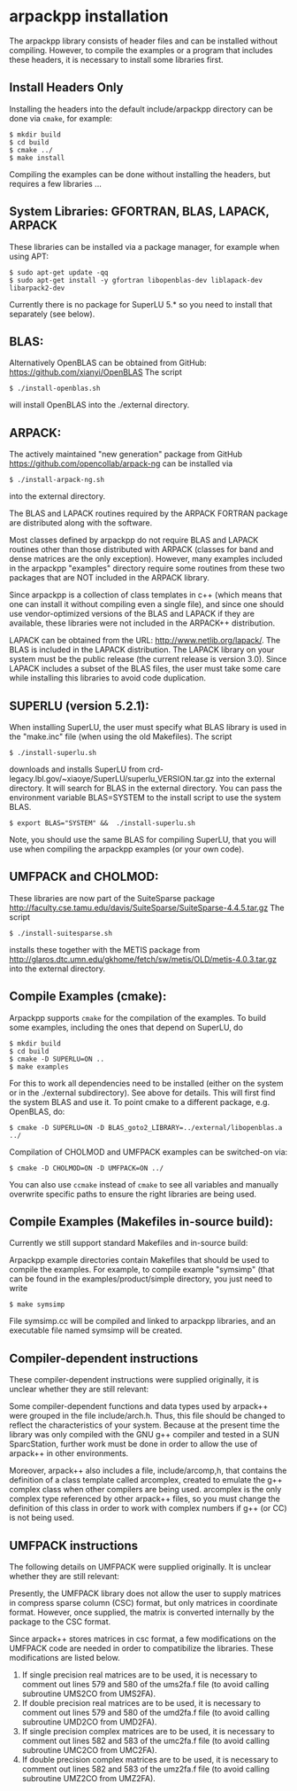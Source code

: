# arpackpp installation

The arpackpp library consists of header files and can be
installed without compiling. However, to compile the examples
or a program that includes these headers, it is necessary to
install some libraries first.

## Install Headers Only

  Installing the headers into the default include/arpackpp
  directory can be done via `cmake`, for example:
  
  ```
  $ mkdir build
  $ cd build
  $ cmake ../
  $ make install
  ```

  Compiling the examples can be done without installing the
  headers, but requires a few libraries ...

## System Libraries: GFORTRAN, BLAS, LAPACK, ARPACK
  
  These libraries can be installed via a package manager, 
  for example when using APT:
  
  ```
  $ sudo apt-get update -qq
  $ sudo apt-get install -y gfortran libopenblas-dev liblapack-dev libarpack2-dev
  ```
    
  Currently there is no package for SuperLU 5.* so you need to 
  install that separately (see below).

## BLAS:
  
  Alternatively OpenBLAS can be obtained from GitHub:
  https://github.com/xianyi/OpenBLAS
  The script 
  
  ```
  $ ./install-openblas.sh
  ```
  
  will install OpenBLAS into the ./external directory.

## ARPACK:
  
  The actively maintained "new generation" package from GitHub
  https://github.com/opencollab/arpack-ng
  can be installed via 
  
  ```
  $ ./install-arpack-ng.sh
  ```
  into the external directory. 

  The BLAS and LAPACK routines required by the ARPACK FORTRAN 
  package are distributed along with the software. 

  Most classes defined by arpackpp do not require BLAS and LAPACK 
  routines other than those distributed with ARPACK (classes for
  band and dense matrices are the only exception). 
  However, many examples included in the arpackpp "examples" 
  directory require some routines from these two packages that 
  are NOT included in the ARPACK library.

  Since arpackpp is a collection of class templates in c++ (which
  means that one can install it without compiling even a single
  file), and since one should use vendor-optimized versions of
  the BLAS and LAPACK if they are available, these libraries were 
  not included in the ARPACK++ distribution. 

  LAPACK can be obtained from the URL: http://www.netlib.org/lapack/.
  The BLAS is included in the LAPACK distribution.
  The LAPACK library on your system must be the public release (the
  current release is version 3.0). Since LAPACK includes a subset of 
  the BLAS files, the user must take some care while installing this 
  libraries to avoid code duplication.

## SUPERLU (version 5.2.1):

  When installing SuperLU, the user must specify what BLAS library
  is used in the "make.inc" file (when using the old Makefiles).
  The script 
  
  ```
  $ ./install-superlu.sh
  ```
  downloads and installs SuperLU
  from crd-legacy.lbl.gov/~xiaoye/SuperLU/superlu_VERSION.tar.gz
  into the external directory. It will search for BLAS in the 
  external directory. You can pass the environment
  variable BLAS=SYSTEM to the install script to use the system BLAS.
  
  ```
  $ export BLAS="SYSTEM" &&  ./install-superlu.sh
  ```
  Note, you should use the same BLAS for compiling SuperLU, that you
  will use when compiling the arpackpp examples (or your own code).

## UMFPACK and CHOLMOD:
  
  These libraries are now part of the SuiteSparse package
  http://faculty.cse.tamu.edu/davis/SuiteSparse/SuiteSparse-4.4.5.tar.gz
  The script 
  
  ```
  $ ./install-suitesparse.sh
  ```
  installs these together with the METIS package from 
  http://glaros.dtc.umn.edu/gkhome/fetch/sw/metis/OLD/metis-4.0.3.tar.gz
  into the external directory.


## Compile Examples (cmake):
  
  Arpackpp supports `cmake` for the compilation of the examples. To build
  some examples, including the ones that depend on SuperLU, do
  
  ```
  $ mkdir build
  $ cd build
  $ cmake -D SUPERLU=ON ..
  $ make examples
  ```
  
  For this to work all dependencies need to be installed (either on the
  system or in the ./external subdirectory). See above for details.
  This will first find the system BLAS and use it. To point cmake to
  a different package, e.g. OpenBLAS, do:
  
  ```
  $ cmake -D SUPERLU=ON -D BLAS_goto2_LIBRARY=../external/libopenblas.a ../
  ```
  
  Compilation of CHOLMOD and UMFPACK examples can be switched-on via:
  
  ```
  $ cmake -D CHOLMOD=ON -D UMFPACK=ON ../
  ```
  
  You can also use `ccmake` instead of `cmake` to see all variables and
  manually overwrite specific paths to ensure the right libraries
  are being used.
  
## Compile Examples (Makefiles in-source build):
  
  Currently we still support standard Makefiles and in-source build:
   
  Arpackpp example directories contain Makefiles that should be used
  to compile the examples. For example, to compile example "symsimp"
  (that can be found in the examples/product/simple directory, you
  just need to write

  ```
  $ make symsimp
  ```

  File symsimp.cc will be compiled and linked to arpackpp libraries,
  and an executable file named symsimp will be created.
  
  
## Compiler-dependent instructions

   These compiler-dependent instructions were supplied originally, it
   is unclear whether they are still relevant:

   Some compiler-dependent functions and data types used by arpack++ were
   grouped in the file include/arch.h. Thus, this file should be changed
   to reflect the characteristics of your system. Because at the present
   time the library was only compiled with the GNU g++ compiler and
   tested in a SUN SparcStation, further work must be done in order to
   allow the use of arpack++ in other environments.

   Moreover, arpack++ also includes a file, include/arcomp,h, that contains
   the definition of a class template called arcomplex, created to emulate
   the g++ complex class when other compilers are being used. arcomplex is
   the only complex type referenced by other arpack++ files, so you must
   change the definition of this class in order to work with complex
   numbers if g++ (or CC) is not being used.


## UMFPACK instructions

  The following details on UMFPACK were supplied originally. It is
  unclear whether they are still relevant:
  
  Presently, the UMFPACK library does not allow the user to supply
  matrices in compress sparse column (CSC) format, but only matrices 
  in coordinate format. However, once supplied, the matrix is 
  converted internally by the package to the CSC format. 

  Since arpack++ stores matrices in csc format, a few modifications 
  on the UMFPACK code are needed in order to compatibilize the 
  libraries. These modifications are listed below.

1. If single precision real matrices are to be used, it is
   necessary to comment out lines 579 and 580 of the ums2fa.f file
   (to avoid calling subroutine UMS2CO from UMS2FA).
2. If double precision real matrices are to be used, it is
   necessary to comment out lines 579 and 580 of the umd2fa.f file
   (to avoid calling subroutine UMD2CO from UMD2FA).
3. If single precision complex matrices are to be used, it is
   necessary to comment out lines 582 and 583 of the umc2fa.f file
   (to avoid calling subroutine UMC2CO from UMC2FA).
4. If double precision complex matrices are to be used, it is
   necessary to comment out lines 582 and 583 of the umz2fa.f file
   (to avoid calling subroutine UMZ2CO from UMZ2FA).
  
  

